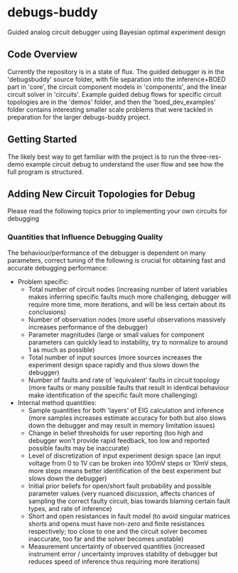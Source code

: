 # debugs-buddy
Guided analog circuit debugger using Bayesian optimal experiment design

## Code Overview
Currently the repository is in a state of flux. The guided debugger is in the 'debugsbuddy' source folder, with file separation into the inference+BOED part in 'core', the circuit component models in 'components', and the linear circuit solver in 'circuits'. Example guided debug flows for specific circuit topologies are in the 'demos' folder, and then the 'boed\_dev\_examples' folder contains interesting smaller scale problems that were tackled in preparation for the larger debugs-buddy project.

## Getting Started
The likely best way to get familiar with the project is to run the three-res-demo example circuit debug to understand the user flow and see how the full program is structured.

## Adding New Circuit Topologies for Debug
Please read the following topics prior to implementing your own circuits for debugging

### Quantities that Influence Debugging Quality
The behaviour/performance of the debugger is dependent on many parameters, correct tuning of the following is crucial for obtaining fast and accurate debugging performance:
* Problem specific:
  - Total number of circuit nodes (increasing number of latent variables makes inferring specific faults much more challenging, debugger will require more time, more iterations, and will be less certain about its conclusions)
  - Number of observation nodes (more useful observations massively increases performance of the debugger)
  - Parameter magnitudes (large or small values for component parameters can quickly lead to instability, try to normalize to around 1 as much as possible)
  - Total number of input sources (more sources increases the experiment design space rapidly and thus slows down the debugger)
  - Number of faults and rate of 'equivalent' faults in circuit topology (more faults or many possible faults that result in identical behaviour make identification of the specific fault more challenging)
* Internal method quantities:
  - Sample quantities for both 'layers' of EIG calculation and inference (more samples increases estimate accuracy for both but also slows down the debugger and may result in memory limitation issues)
  - Change in belief thresholds for user reporting (too high and debugger won't provide rapid feedback, too low and reported possible faults may be inaccurate)
  - Level of discretization of input experiment design space (an input voltage from 0 to 1V can be broken into 100mV steps or 10mV steps, more steps means better identification of the best experiment but slows down the debugger)
  - Initial prior beliefs for open/short fault probability and possible parameter values (very nuanced discussion, affects chances of sampling the correct faulty circuit, bias towards blaming certain fault types, and rate of inference)
  - Short and open resistances in fault model (to avoid singular matrices shorts and opens must have non-zero and finite resistances respectively; too close to one and the circuit solver becomes inaccurate, too far and the solver becomes unstable)
  - Measurement uncertainty of observed quantities (increased instrument error / uncertainty improves stability of debugger but reduces speed of inference thus requiring more iterations)
        
